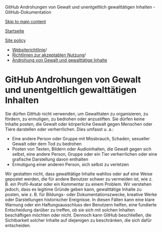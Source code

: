 GitHub Androhungen von Gewalt und unentgeltlich gewalttätigen Inhalten - GitHub-Dokumentation

[Skip to main content](#main-content)

[Startseite](/de)

[Site policy](/de/site-policy)

* [Websiterichtlinie](/de/site-policy)/
* [Richtlinien zur akzeptablen Nutzung](/de/site-policy/acceptable-use-policies)/
* [Androhung von Gewalt und gewalttätige Inhalte](/de/site-policy/acceptable-use-policies/github-threats-of-violence-and-gratuitously-violent-content)

GitHub Androhungen von Gewalt und unentgeltlich gewalttätigen Inhalten
==========

Sie dürfen GitHub nicht verwenden, um Gewalttaten zu organisieren, zu fördern, zu ermutigen, zu bedrohen oder anzustiften. Sie dürfen keine Inhalte posten, die Gewalt oder körperliche Gewalt gegen Menschen oder Tiere darstellen oder verherrlichen. Dies umfasst u. a.:

* Eine andere Person oder Gruppe mit Missbrauch, Schaden, sexueller Gewalt oder dem Tod zu bedrohen
* Posten von Texten, Bildern oder Audioinhalten, die Gewalt gegen sich selbst, eine andere Person, Gruppe oder ein Tier verherrlichen oder eine grafische Darstellung davon enthalten
* Ermutigung einer anderen Person, sich selbst zu verletzen

Wir gestatten nicht, dass gewalttätige Inhalte wahllos oder auf eine Weise gepostet werden, die für andere Benutzer schwer zu vermeiden ist, wie z. B. ein Profil-Avatar oder ein Kommentar zu einem Problem. Wir verstehen jedoch, dass es legitime Gründe geben kann, gewalttätige Inhalte zu posten, wie z. B. für Bildungs- oder Dokumentationszwecke, kreative Werke oder Darstellungen historischer Ereignisse. In diesen Fällen kann eine klare Warnung oder ein Haftungsausschluss den Benutzern helfen, eine fundierte Entscheidung darüber zu treffen, ob sie sich mit solchen Inhalten beschäftigen möchten oder nicht. Dennoch kann GitHub beschließen, die Sichtbarkeit solcher Inhalte auf diejenigen zu beschränken, die sich dafür entscheiden.

